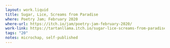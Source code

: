 ```yaml
---
layout: work.liquid
title: Sugar, Lice, Screams from Paradise
where: Poetry Jam; February 2020
where-url: https://itch.io/jam/poetry-jam-february-2020/
work-link: https://tartanllama.itch.io/sugar-lice-screams-from-paradise
tags: "20"
notes: microchap, self-published
---
```

